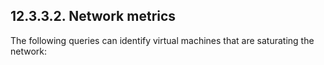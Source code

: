 ## 12.3.3.2. Network metrics

The following queries can identify virtual machines that are saturating the network:

